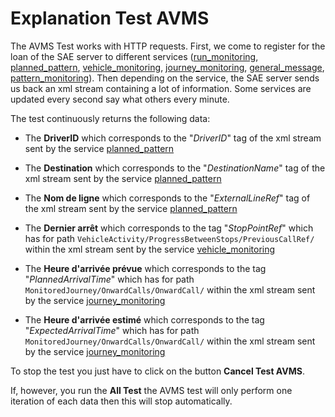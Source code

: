 # Explanation Test AVMS

The AVMS Test works with HTTP requests. First, we come to register for the loan of the SAE server
to different services
([run_monitoring](https://github.com/LMontalbano/Tests_Services_ITxPT/blob/main/AVMS/Exemple_XML/RunMonitoring.xml), 
[planned_pattern](https://github.com/LMontalbano/Tests_Services_ITxPT/blob/main/AVMS/Exemple_XML/PlannedPattern.xml),
[vehicle_monitoring](https://github.com/LMontalbano/Tests_Services_ITxPT/blob/main/AVMS/Exemple_XML/VehicleMonitoring.xml),
[journey_monitoring](https://github.com/LMontalbano/Tests_Services_ITxPT/blob/main/AVMS/Exemple_XML/JourneyMonitoring.xml),
[general_message](https://github.com/LMontalbano/Tests_Services_ITxPT/blob/main/AVMS/Exemple_XML/GeneralMessage.xml),
[pattern_monitoring](https://github.com/LMontalbano/Tests_Services_ITxPT/blob/main/AVMS/Exemple_XML/PatternMonitoring.xml)).
Then depending on the service, the SAE server sends us back an xml stream containing a lot of information.
Some services are updated every second say what others every minute.

The test continuously returns the following data:
- The **DriverID** which corresponds to the "_DriverID_" tag of the xml stream sent by the service [planned_pattern](https://github.com/LMontalbano/Tests_Services_ITxPT/blob/main/AVMS/Exemple_XML/PlannedPattern.xml)
- The **Destination** which corresponds to the "_DestinationName_" tag of the xml stream sent by the service [planned_pattern](https://github.com/LMontalbano/Tests_Services_ITxPT/blob/main/AVMS/Exemple_XML/PlannedPattern.xml)
- The **Nom de ligne** which corresponds to the "_ExternalLineRef_" tag of the xml stream sent by the service [planned_pattern](https://github.com/LMontalbano/Tests_Services_ITxPT/blob/main/AVMS/Exemple_XML/PlannedPattern.xml)
- The **Dernier arrêt** which corresponds to the tag "_StopPointRef_" which has for path
  ``VehicleActivity/ProgressBetweenStops/PreviousCallRef/`` within the xml stream sent by the service [vehicle_monitoring](https://github.com/LMontalbano/Tests_Services_ITxPT/blob/main/AVMS/Exemple_XML/VehicleMonitoring.xml)
  
- The **Heure d'arrivée prévue** which corresponds to the tag "_PlannedArrivalTime_" which has for path
  ``MonitoredJourney/OnwardCalls/OnwardCall/`` within the xml stream sent by the service [journey_monitoring](https://github.com/LMontalbano/Tests_Services_ITxPT/blob/main/AVMS/Exemple_XML/JourneyMonitoring.xml)
  
- The **Heure d'arrivée estimé** which corresponds to the tag "_ExpectedArrivalTime_" which has for path
  ``MonitoredJourney/OnwardCalls/OnwardCall/`` within the xml stream sent by the service [journey_monitoring](https://github.com/LMontalbano/Tests_Services_ITxPT/blob/main/AVMS/Exemple_XML/JourneyMonitoring.xml)
  

To stop the test you just have to click on the button **Cancel Test AVMS**.

If, however, you run the **All Test** the AVMS test will only perform one iteration of each data then this
will stop automatically.